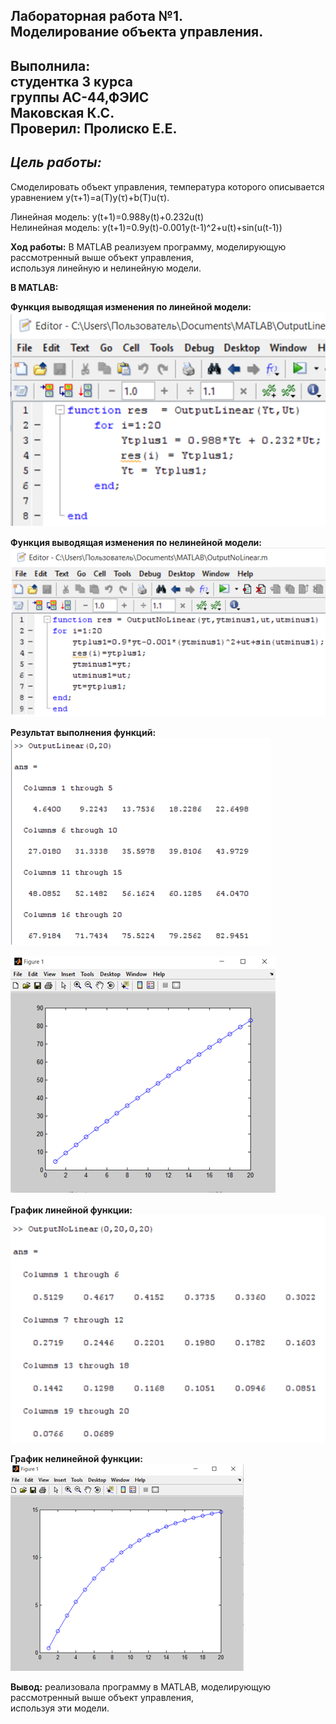 Лабораторная работа №1.<br>
Моделирование объекта управления.
----------
Выполнила:<br>
студентка 3 курса<br>
группы АС-44,ФЭИС<br>
Маковская К.С.<br>
Проверил: Пролиско Е.Е.<br>
------------
*Цель работы:*
------------
Смоделировать объект управления, температура которого описывается<br>
уравнением y(τ+1)=a(T)y(τ)+b(T)u(τ).<br>

Линейная модель: y(t+1)=0.988y(t)+0.232u(t) <br>
Нелинейная модель: y(t+1)=0.9y(t)-0.001y(t-1)^2+u(t)+sin⁡(u(t-1))<br>

**Ход работы:**
В MATLAB реализуем программу, моделирующую рассмотренный выше объект управления,<br>
используя линейную и нелинейную модели.<br>

**В MATLAB:<br>**

**Функция выводящая изменения по линейной модели: <br>**
![](skrin1.png)


**Функция выводящая изменения по нелинейной модели: <br>**
![](skrin2.png)


**Результат выполнения функций: <br>**
![](skrin3.png)


![](skrin4.png)



**График линейной функции: <br>**
![](skrin5.png)


**График нелинейной функции: <br>**
![](skrin6.png)

**Вывод:** реализовала программу в MATLAB, моделирующую рассмотренный выше объект управления,<br>
 используя эти модели.<br>
